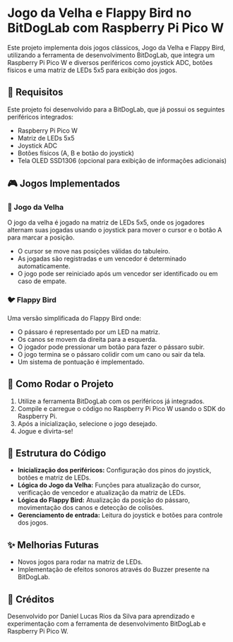 # Jogo da Velha e Flappy Bird no BitDogLab com Raspberry Pi Pico W

Este projeto implementa dois jogos clássicos, Jogo da Velha e Flappy Bird, utilizando a ferramenta de desenvolvimento BitDogLab, que integra um Raspberry Pi Pico W e diversos periféricos como joystick ADC, botões físicos e uma matriz de LEDs 5x5 para exibição dos jogos.

## 📌 Requisitos
Este projeto foi desenvolvido para a BitDogLab, que já possui os seguintes periféricos integrados:
- Raspberry Pi Pico W
- Matriz de LEDs 5x5
- Joystick ADC
- Botões físicos (A, B e botão do joystick)
- Tela OLED SSD1306 (opcional para exibição de informações adicionais)

## 🎮 Jogos Implementados

### 🏁 Jogo da Velha
O jogo da velha é jogado na matriz de LEDs 5x5, onde os jogadores alternam suas jogadas usando o joystick para mover o cursor e o botão A para marcar a posição.

- O cursor se move nas posições válidas do tabuleiro.
- As jogadas são registradas e um vencedor é determinado automaticamente.
- O jogo pode ser reiniciado após um vencedor ser identificado ou em caso de empate.

### 🐦 Flappy Bird
Uma versão simplificada do Flappy Bird onde:
- O pássaro é representado por um LED na matriz.
- Os canos se movem da direita para a esquerda.
- O jogador pode pressionar um botão para fazer o pássaro subir.
- O jogo termina se o pássaro colidir com um cano ou sair da tela.
- Um sistema de pontuação é implementado.

## 🚀 Como Rodar o Projeto
1. Utilize a ferramenta BitDogLab com os periféricos já integrados.
2. Compile e carregue o código no Raspberry Pi Pico W usando o SDK do Raspberry Pi.
3. Após a inicialização, selecione o jogo desejado.
4. Jogue e divirta-se!

## 📜 Estrutura do Código
- **Inicialização dos periféricos:** Configuração dos pinos do joystick, botões e matriz de LEDs.
- **Lógica do Jogo da Velha:** Funções para atualização do cursor, verificação de vencedor e atualização da matriz de LEDs.
- **Lógica do Flappy Bird:** Atualização da posição do pássaro, movimentação dos canos e detecção de colisões.
- **Gerenciamento de entrada:** Leitura do joystick e botões para controle dos jogos.

## ✨ Melhorias Futuras
- Novos jogos para rodar na matriz de LEDs.
- Implementação de efeitos sonoros através do Buzzer presente na BitDogLab.

## 📌 Créditos
Desenvolvido por Daniel Lucas Rios da Silva para aprendizado e experimentação com a ferramenta de desenvolvimento BitDogLab e Raspberry Pi Pico W.

